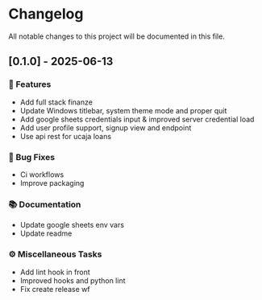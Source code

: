 # Changelog

All notable changes to this project will be documented in this file.

## [0.1.0] - 2025-06-13

### 🚀 Features

- Add full stack finanze
- Update Windows titlebar, system theme mode and proper quit
- Add google sheets credentials input & improved server credential load
- Add user profile support, signup view and endpoint
- Use api rest for ucaja loans

### 🐛 Bug Fixes

- Ci workflows
- Improve packaging

### 📚 Documentation

- Update google sheets env vars
- Update readme

### ⚙️ Miscellaneous Tasks

- Add lint hook in front
- Improved hooks and python lint
- Fix create release wf


